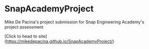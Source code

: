 # SnapAcademyProject

Mike De Pacina's project submission for Snap Engineering Academy's project assessment

[Click to head to site] (https://mikedepacina.github.io/SnapAcademyProject/)
